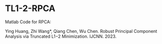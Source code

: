 # TL1-2-RPCA
Matlab Code for RPCA:

Ying Huang, Zhi Wang*, Qiang Chen, Wu Chen. Robust Principal Component Analysis via Truncated L1−2 Minimization. IJCNN. 2023.

